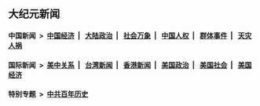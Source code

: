 ## 大纪元新闻

#### 中国新闻 &nbsp;>&nbsp; [中国经济](indexes/ncid283/README.md?02201645) &nbsp;| &nbsp; [大陆政治](indexes/ncid277/README.md?02201645) &nbsp;| &nbsp; [社会万象](indexes/ncid282/README.md?02201645) &nbsp;| &nbsp; [中国人权](indexes/ncid278/README.md?02201645) &nbsp;| &nbsp; [群体事件](indexes/ncid279/README.md?02201645) &nbsp;| &nbsp; [天灾人祸](indexes/ncid280/README.md?02201645)

#### 国际新闻 &nbsp;>&nbsp; [美中关系](indexes/nf1412576/README.md?02201645) &nbsp;| &nbsp; [台湾新闻](indexes/ncid1349361/README.md?02201645) &nbsp;| &nbsp; [香港新闻](indexes/ncid1349362/README.md?02201645) &nbsp;| &nbsp; [美国政治](indexes/ncid1078159/README.md?02201645) &nbsp;| &nbsp; [美国社会](indexes/ncid1078160/README.md?02201645) &nbsp;| &nbsp; [美国经济](indexes/ncid1078158/README.md?02201645)

#### 特别专题 &nbsp;>&nbsp; [中共百年历史](https://github.com/epoch-news/epoch-special/blob/master/README.md?02201645)  
